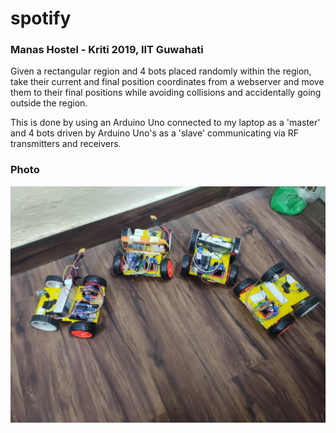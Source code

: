 # spotify
### Manas Hostel - Kriti 2019, IIT Guwahati

Given a rectangular region and 4 bots placed randomly within the region, take their current and final position coordinates from a webserver and move them to their final positions while avoiding collisions and accidentally going outside the region.

This is done by using an Arduino Uno connected to my laptop as a 'master' and 4 bots driven by Arduino Uno's as a 'slave' communicating via RF transmitters and receivers.

### Photo

![Photo of the bots](/bots.jpeg)
